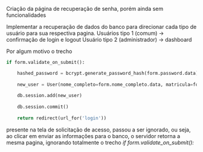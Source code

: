 Criação da página de recuperação de senha, porém ainda sem funcionalidades

Implementar a recuperação de dados do banco para direcionar cada tipo de usuário para sua respectiva pagina.
	Usuários tipo 1 (comum) -> confirmação de login e logout
	Usuário tipo 2 (administrador) -> dashboard 


Por algum motivo o trecho 
```python
if form.validate_on_submit():

	hashed_password = bcrypt.generate_password_hash(form.password.data)
	
	new_user = User(nome_completo=form.nome_completo.data, matricula=form.matricula.data, password=hashed_password, email=form.email.data, curso=form.curso.data)
	
	db.session.add(new_user)
	
	db.session.commit()
	
	return redirect(url_for('login'))
```
 presente na tela de solicitação de acesso, passou a ser ignorado, ou seja, ao clicar em enviar as informações para o banco, o servidor retorna a mesma pagina, ignorando totalmente o trecho _if form.validate_on_submit():_ 